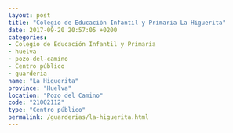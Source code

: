 ```yaml
---
layout: post
title: "Colegio de Educación Infantil y Primaria La Higuerita"
date: 2017-09-20 20:57:05 +0200
categories:
- Colegio de Educación Infantil y Primaria
- huelva
- pozo-del-camino
- Centro público
- guarderia
name: "La Higuerita"
province: "Huelva"
location: "Pozo del Camino"
code: "21002112"
type: "Centro público"
permalink: /guarderias/la-higuerita.html
---
```

